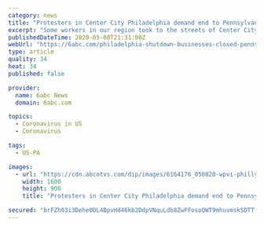 ```yaml
---
category: news
title: "Protesters in Center City Philadelphia demand end to Pennsylvania business closures"
excerpt: "Some workers in our region took to the streets of Center City Philadelphia on Friday saying it's time to open."
publishedDateTime: 2020-05-08T21:31:00Z
webUrl: "https://6abc.com/philadelphia-shutdown-businesses-closed-pennsylvania-philly-protest/6164189/"
type: article
quality: 34
heat: 34
published: false

provider:
  name: 6abc News
  domain: 6abc.com

topics:
  - Coronavirus in US
  - Coronavirus

tags:
  - US-PA

images:
  - url: "https://cdn.abcotvs.com/dip/images/6164176_050820-wpvi-philly-covid-closure-protest-cpr-4pm-video-vid.jpg?w=1600"
    width: 1600
    height: 900
    title: "Protesters in Center City Philadelphia demand end to Pennsylvania business closures"

secured: "brFZh03i3Dehe0DL4BpvHd46kb2DdpVNquLdb8ZwFFosoQWT9mhuvmskSDTTfLABOrepvreJTNRZr+EBUm3+J6Qp1CSe7LGbdfuKle34TvKApun6chEh58PZJf8NhoEhQwrY6Kj+cYv3cOK7f15r1EYhhAbxaUinw8IQ5Y1adg895J+JF+KuJKCFVzGSrd6NBhl7qHvMZi7vR7H1gELBefdpCWoR/EQ7mw0xnNDmAp0uz4a0uIm+oLKvVgrM2o3NnVxfGI5XJesw/wzD2n9+Ah+KBRasqBrba4DLJmkxyhPhgc5jtScMqQZUEblJAaa0hfD65I2PR2PHRKLGconWnOmuYENXYrcKOMMWjk5LMJYJhJ1ujCrGIpiLAhR3xueUv4lU2xZLwbpLq4nwtHAcWdwrisUsY8PFUuZT6UaZjh0J0KX5v6B576/E2+MvWZ/aqLCobkQHlMi3H2gCiMKU3MlKQSh1o6xnJ+IWsqKE2p8=;0uDDSK6FQj8/WMyb6Uz0hQ=="
---
```


